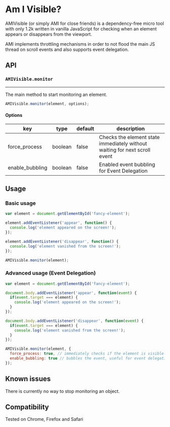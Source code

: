 # Am I Visible?

AMIVisible (or simply AMI for close friends) is a dependency-free micro tool with only 1.2k written in vanilla JavaScript for checking when an element appears or disappears from the viewport.

AMI implements throttling mechanisms in order to not flood the main JS thread on scroll events and also supports event delegation.

## API

### `AMIVisible.monitor`
____
The main method to start monitoring an element.

```js
AMIVisible.monitor(element, options);
```

#### Options

| key | type | default | description |
| ------------- | ------------- | ------------- | ------------- |
| force_process  | boolean | false | Checks the element state immediately without waiting for next scroll event  |
| enable_bubbling  | boolean | false | Enabled event bubbling for Event Delegation  |

## Usage

### Basic usage

```js
var element = document.getElementById('fancy-element');

element.addEventListener('appear', function() {
  console.log('element appeared on the screen!');
});

element.addEventListener('disappear', function() {
  console.log('element vanished from the screen!');
});

AMIVisible.monitor(element);
```

### Advanced usage (Event Delegation)

```js
var element = document.getElementById('fancy-element');

document.body.addEventListener('appear', function(event) {
  if(event.target === element) {
    console.log('element appeared on the screen!');
  }
});

document.body.addEventListener('disappear', function(event) {
  if(event.target === element) {
    console.log('element vanished from the screen!');
  }
});

AMIVisible.monitor(element, {
  force_process: true, // immediately checks if the element is visible or not
  enable_bubbling: true // bubbles the event, useful for event delegation
});
```

## Known issues

There is currently no way to stop monitoring an object.

## Compatibility

Tested on Chrome, Firefox and Safari
